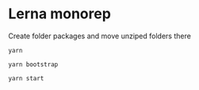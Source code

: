 # Lerna monorep

Create folder packages and move unziped folders there

`yarn`

`yarn bootstrap`

`yarn start`

